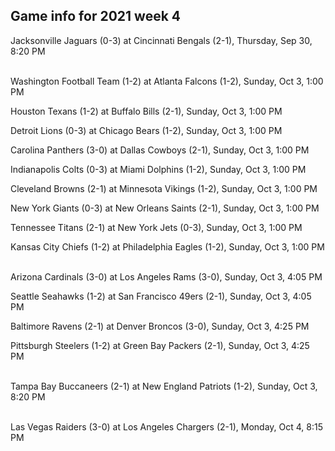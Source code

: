 ## Game info for 2021 week 4
Jacksonville Jaguars (0-3) at Cincinnati Bengals (2-1), Thursday, Sep 30, 8:20 PM

<br/>Washington Football Team (1-2) at Atlanta Falcons (1-2), Sunday, Oct 3, 1:00 PM

Houston Texans (1-2) at Buffalo Bills (2-1), Sunday, Oct 3, 1:00 PM

Detroit Lions (0-3) at Chicago Bears (1-2), Sunday, Oct 3, 1:00 PM

Carolina Panthers (3-0) at Dallas Cowboys (2-1), Sunday, Oct 3, 1:00 PM

Indianapolis Colts (0-3) at Miami Dolphins (1-2), Sunday, Oct 3, 1:00 PM

Cleveland Browns (2-1) at Minnesota Vikings (1-2), Sunday, Oct 3, 1:00 PM

New York Giants (0-3) at New Orleans Saints (2-1), Sunday, Oct 3, 1:00 PM

Tennessee Titans (2-1) at New York Jets (0-3), Sunday, Oct 3, 1:00 PM

Kansas City Chiefs (1-2) at Philadelphia Eagles (1-2), Sunday, Oct 3, 1:00 PM

<br/>Arizona Cardinals (3-0) at Los Angeles Rams (3-0), Sunday, Oct 3, 4:05 PM

Seattle Seahawks (1-2) at San Francisco 49ers (2-1), Sunday, Oct 3, 4:05 PM

Baltimore Ravens (2-1) at Denver Broncos (3-0), Sunday, Oct 3, 4:25 PM

Pittsburgh Steelers (1-2) at Green Bay Packers (2-1), Sunday, Oct 3, 4:25 PM

<br/>Tampa Bay Buccaneers (2-1) at New England Patriots (1-2), Sunday, Oct 3, 8:20 PM

<br/>Las Vegas Raiders (3-0) at Los Angeles Chargers (2-1), Monday, Oct 4, 8:15 PM

